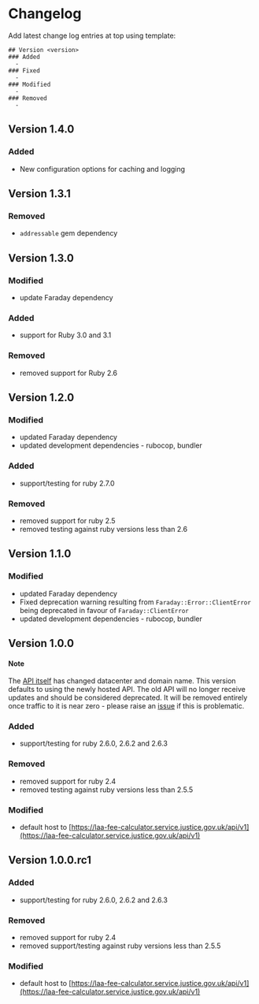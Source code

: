 # Changelog

Add latest change log entries at top using template:

```
## Version <version>
### Added
  -
### Fixed
  -
### Modified
  -
### Removed
  -
```


## Version 1.4.0

### Added
  - New configuration options for caching and logging

## Version 1.3.1

### Removed
  - `addressable` gem dependency

## Version 1.3.0

### Modified
  - update Faraday dependency

### Added
  - support for Ruby 3.0 and 3.1

### Removed
  - removed support for Ruby 2.6

## Version 1.2.0

### Modified
  - updated Faraday dependency
  - updated development dependencies - rubocop, bundler
### Added
  - support/testing for ruby 2.7.0
### Removed
  - removed support for ruby 2.5
  - removed testing against ruby versions less than 2.6

## Version 1.1.0

### Modified
  - updated Faraday dependency
  - Fixed deprecation warning resulting from `Faraday::Error::ClientError` being deprecated in favour of `Faraday::ClientError`
  - updated development dependencies - rubocop, bundler

## Version 1.0.0

#### Note
The [API itself](https://laa-fee-calculator.service.justice.gov.uk/api/v1/docs) has changed datacenter and domain name. This version defaults to using the newly hosted API. The old API will no longer receive updates and should be considered deprecated. It will be removed entirely once traffic to it is near zero - please raise an [issue](https://github.com/ministryofjustice/laa-fee-calculator-client/issues) if this is problematic.

### Added
  - support/testing for ruby 2.6.0, 2.6.2 and 2.6.3
### Removed
  - removed support for ruby 2.4
  - removed testing against ruby versions less than 2.5.5
### Modified
  - default host to [https://laa-fee-calculator.service.justice.gov.uk/api/v1](https://laa-fee-calculator.service.justice.gov.uk/api/v1)

## Version 1.0.0.rc1
### Added
  - support/testing for ruby 2.6.0, 2.6.2 and 2.6.3
### Removed
  - removed support for ruby 2.4
  - removed support/testing against ruby versions less than 2.5.5
### Modified
  - default host to [https://laa-fee-calculator.service.justice.gov.uk/api/v1](https://laa-fee-calculator.service.justice.gov.uk/api/v1)

